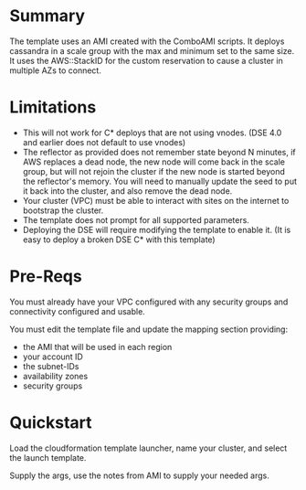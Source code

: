 Summary
=======

The template uses an AMI created with the ComboAMI scripts.
It deploys cassandra in a scale group with the max and minimum set to the same size.  
It uses the AWS::StackID for the custom reservation to cause a cluster in multiple AZs to connect.

Limitations
===========

- This will not work for C* deploys that are not using vnodes.  (DSE 4.0 and earlier does not default to use vnodes)
- The reflector as provided does not remember state beyond N minutes, if AWS replaces a dead node, the new node will come back in the scale group, but will not rejoin the cluster if the new node is started beyond the reflector's memory.  You will need to manually update the seed to put it back into the cluster, and also remove the dead node.
- Your cluster (VPC) must be able to interact with sites on the internet to bootstrap the cluster.
- The template does not prompt for all supported parameters. 
- Deploying the DSE will require modifying the template to enable it.  (It is easy to deploy a broken DSE C* with this template)
 
Pre-Reqs
========

You must already have your VPC configured with any security groups and connectivity configured and usable.

You must edit the template file and update the mapping section providing:

  - the AMI that will be used in each region
  - your account ID
  - the subnet-IDs
  - availability zones
  - security groups

Quickstart
==========

Load the cloudformation template launcher, name your cluster, and select the launch template.

Supply the args, use the notes from AMI to supply your needed args.

